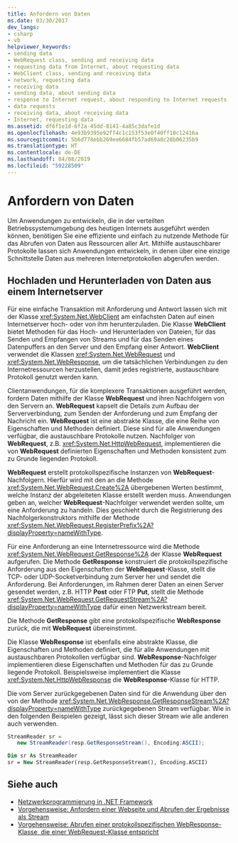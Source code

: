 ```yaml
---
title: Anfordern von Daten
ms.date: 03/30/2017
dev_langs:
- csharp
- vb
helpviewer_keywords:
- sending data
- WebRequest class, sending and receiving data
- requesting data from Internet, about requesting data
- WebClient class, sending and receiving data
- network, requesting data
- receiving data
- sending data, about sending data
- response to Internet request, about responding to Internet requests
- data requests
- receiving data, about receiving data
- Internet, requesting data
ms.assetid: df6f1e1d-6f2a-45dd-8141-4a85c3dafe1d
ms.openlocfilehash: 4e93b9395e92ff4c1c153f53e0f40ff18c12416a
ms.sourcegitcommit: 5b6d778ebb269ee6684fb57ad69a8c28b06235b9
ms.translationtype: HT
ms.contentlocale: de-DE
ms.lasthandoff: 04/08/2019
ms.locfileid: "59228509"
---
```

# <a name="requesting-data"></a>Anfordern von Daten
Um Anwendungen zu entwickeln, die in der verteilten Betriebssystemumgebung des heutigen Internets ausgeführt werden können, benötigen Sie eine effiziente und einfach zu nutzende Methode für das Abrufen von Daten aus Ressourcen aller Art. Mithilfe austauschbarer Protokolle lassen sich Anwendungen entwickeln, in denen über eine einzige Schnittstelle Daten aus mehreren Internetprotokollen abgerufen werden.  
  
## <a name="uploading-and-downloading-data-from-an-internet-server"></a>Hochladen und Herunterladen von Daten aus einem Internetserver  
 Für eine einfache Transaktion mit Anforderung und Antwort lassen sich mit der Klasse <xref:System.Net.WebClient> am einfachsten Daten auf einen Internetserver hoch- oder von ihm herunterzuladen. Die Klasse **WebClient** bietet Methoden für das Hoch- und Herunterladen von Dateien, für das Senden und Empfangen von Streams und für das Senden eines Datenpuffers an den Server und den Empfang einer Antwort. **WebClient** verwendet die Klassen <xref:System.Net.WebRequest> und <xref:System.Net.WebResponse>, um die tatsächlichen Verbindungen zu den Internetressourcen herzustellen, damit jedes registrierte, austauschbare Protokoll genutzt werden kann.  
  
 Clientanwendungen, für die komplexere Transaktionen ausgeführt werden, fordern Daten mithilfe der Klasse **WebRequest** und ihren Nachfolgern von den Servern an. **WebRequest** kapselt die Details zum Aufbau der Serververbindung, zum Senden der Anforderung und zum Empfang der Nachricht ein. **WebRequest** ist eine abstrakte Klasse, die eine Reihe von Eigenschaften und Methoden definiert. Diese sind für alle Anwendungen verfügbar, die austauschbare Protokolle nutzen. Nachfolger von **WebRequest**, z.B. <xref:System.Net.HttpWebRequest>, implementieren die von **WebRequest** definierten Eigenschaften und Methoden konsistent zum zu Grunde liegenden Protokoll.  
  
 **WebRequest** erstellt protokollspezifische Instanzen von **WebRequest**-Nachfolgern. Hierfür wird mit den an die Methode <xref:System.Net.WebRequest.Create%2A> übergebenen Werten bestimmt, welche Instanz der abgeleiteten Klasse erstellt werden muss. Anwendungen geben an, welcher **WebRequest**-Nachfolger verwendet werden sollte, um eine Anforderung zu handeln. Dies geschieht durch die Registrierung des Nachfolgerkonstruktors mithilfe der Methode <xref:System.Net.WebRequest.RegisterPrefix%2A?displayProperty=nameWithType>.  
  
 Für eine Anforderung an eine Internetressource wird die Methode <xref:System.Net.WebRequest.GetResponse%2A> der Klasse **WebRequest** aufgerufen. Die Methode **GetResponse** konstruiert die protokollspezifische Anforderung aus den Eigenschaften der **WebRequest**-Klasse, stellt die TCP- oder UDP-Socketverbindung zum Server her und sendet die Anforderung. Bei Anforderungen, im Rahmen derer Daten an einen Server gesendet werden, z.B. HTTP **Post** oder FTP **Put**, stellt die Methode <xref:System.Net.WebRequest.GetRequestStream%2A?displayProperty=nameWithType> dafür einen Netzwerkstream bereit.  
  
 Die Methode **GetResponse** gibt eine protokollspezifische **WebResponse** zurück, die mit **WebRequest** übereinstimmt.  
  
 Die Klasse **WebResponse** ist ebenfalls eine abstrakte Klasse, die Eigenschaften und Methoden definiert, die für alle Anwendungen mit austauschbaren Protokollen verfügbar sind. **WebResponse**-Nachfolger implementieren diese Eigenschaften und Methoden für das zu Grunde liegende Protokoll. Beispielsweise implementiert die Klasse <xref:System.Net.HttpWebResponse> die **WebResponse**-Klasse für HTTP.  
  
 Die vom Server zurückgegebenen Daten sind für die Anwendung über den von der Methode <xref:System.Net.WebResponse.GetResponseStream%2A?displayProperty=nameWithType> zurückgegebenen Stream verfügbar. Wie in den folgenden Beispielen gezeigt, lässt sich dieser Stream wie alle anderen auch verwenden.  
  
```csharp  
StreamReader sr =  
   new StreamReader(resp.GetResponseStream(), Encoding.ASCII);  
```  
  
```vb  
Dim sr As StreamReader  
sr = New StreamReader(resp.GetResponseStream(), Encoding.ASCII)  
```  
  
## <a name="see-also"></a>Siehe auch

- [Netzwerkprogrammierung in .NET Framework](../../../docs/framework/network-programming/index.md)
- [Vorgehensweise: Anfordern einer Webseite und Abrufen der Ergebnisse als Stream](../../../docs/framework/network-programming/how-to-request-a-web-page-and-retrieve-the-results-as-a-stream.md)
- [Vorgehensweise: Abrufen einer protokollspezifischen WebResponse-Klasse, die einer WebRequest-Klasse entspricht](../../../docs/framework/network-programming/how-to-retrieve-a-protocol-specific-webresponse-that-matches-a-webrequest.md)
